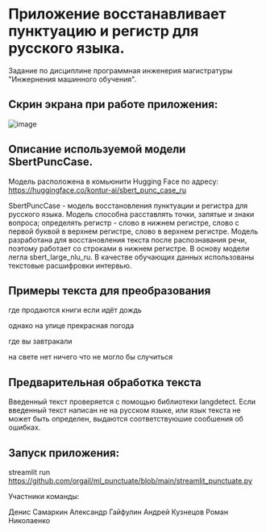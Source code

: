 # Приложение восстанавливает пунктуацию и регистр для русского языка.

Задание по дисциплине программная инженерия магистратуры "Инжернения машинного обучения".

## Скрин экрана при работе приложения:

![image](https://user-images.githubusercontent.com/25247673/202898685-09ee299f-98cd-4774-9ebe-0d66e9730fc3.png)


## Описание используемой модели SbertPuncCase.

Модель расположена в комьюнити Hugging Face по адресу:
https://huggingface.co/kontur-ai/sbert_punc_case_ru

SbertPuncCase - модель восстановления пунктуации и регистра для русского языка. Модель способна расставлять точки, запятые и знаки вопроса; определять регистр - слово в нижнем регистре, слово с первой буквой в верхнем регистре, слово в верхнем регистре. Модель разработана для восстановления текста после распознавания речи, поэтому работает со строками в нижнем регистре. В основу модели легла sbert_large_nlu_ru. В качестве обучающих данных использованы текстовые расшифровки интервью.

## Примеры текста для преобразования

где продаются книги если идёт дождь

однако на улице прекрасная погода

где вы завтракали

на свете нет ничего что не могло бы случиться

## Предварительная обработка текста

Введенный текст проверяется с помощью библиотеки langdetect. Если введенный текст написан не на русском языке, или язык текста не может быть определен, выдаются соответствуюшие сообшения об ошибках.

## Запуск приложения:

streamlit run https://github.com/orgail/ml_punctuate/blob/main/streamlit_punctuate.py

Участники команды: 

Денис Самаркин
Александр Гайфулин
Андрей Кузнецов
Роман Николаенко
